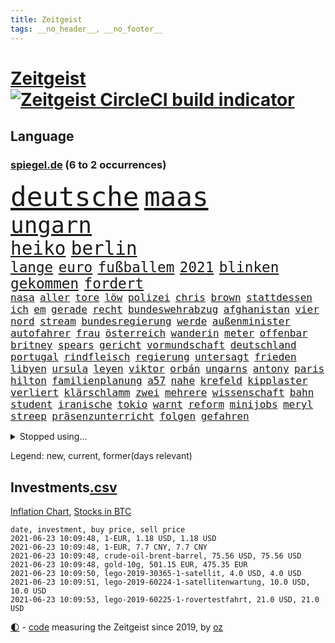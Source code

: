 ```yaml
---
title: Zeitgeist
tags: __no_header__, __no_footer__
---
```


# [Zeitgeist](https://oliz.io/zeitgeist/) [![Zeitgeist CircleCI build indicator](https://circleci.com/gh/ooz/zeitgeist.svg?style=shield)](https://circleci.com/gh/ooz/zeitgeist)

## Language

<h3><a href="https://www.spiegel.de" target="_blank">spiegel.de</a> (6 to 2 occurrences)</h3>
<p style="font-family:monospace">
<span style="font-size:32pt"><a href="news_links.html#deutsche" class="current">deutsche</a></span>
<span style="font-size:32pt"><a href="news_links.html#maas" class="current">maas</a></span>
<br>
<span style="font-size:27pt"><a href="news_links.html#ungarn" class="current">ungarn</a></span>
<br>
<span style="font-size:22pt"><a href="news_links.html#heiko" class="current">heiko</a></span>
<span style="font-size:22pt"><a href="news_links.html#berlin" class="current">berlin</a></span>
<br>
<span style="font-size:17pt"><a href="news_links.html#lange" class="current">lange</a></span>
<span style="font-size:17pt"><a href="news_links.html#euro" class="current">euro</a></span>
<span style="font-size:17pt"><a href="news_links.html#fußballem" class="current">fußballem</a></span>
<span style="font-size:17pt"><a href="news_links.html#2021" class="current">2021</a></span>
<span style="font-size:17pt"><a href="news_links.html#blinken" class="current">blinken</a></span>
<span style="font-size:17pt"><a href="news_links.html#gekommen" class="current">gekommen</a></span>
<span style="font-size:17pt"><a href="news_links.html#fordert" class="current">fordert</a></span>
<br>
<span style="font-size:12pt"><a href="news_links.html#nasa" class="current">nasa</a></span>
<span style="font-size:12pt"><a href="news_links.html#aller" class="current">aller</a></span>
<span style="font-size:12pt"><a href="news_links.html#tore" class="current">tore</a></span>
<span style="font-size:12pt"><a href="news_links.html#löw" class="current">löw</a></span>
<span style="font-size:12pt"><a href="news_links.html#polizei" class="current">polizei</a></span>
<span style="font-size:12pt"><a href="news_links.html#chris" class="current">chris</a></span>
<span style="font-size:12pt"><a href="news_links.html#brown" class="current">brown</a></span>
<span style="font-size:12pt"><a href="news_links.html#stattdessen" class="current">stattdessen</a></span>
<span style="font-size:12pt"><a href="news_links.html#ich" class="current">ich</a></span>
<span style="font-size:12pt"><a href="news_links.html#em" class="current">em</a></span>
<span style="font-size:12pt"><a href="news_links.html#gerade" class="current">gerade</a></span>
<span style="font-size:12pt"><a href="news_links.html#recht" class="current">recht</a></span>
<span style="font-size:12pt"><a href="news_links.html#bundeswehrabzug" class="new">bundeswehrabzug</a></span>
<span style="font-size:12pt"><a href="news_links.html#afghanistan" class="current">afghanistan</a></span>
<span style="font-size:12pt"><a href="news_links.html#vier" class="current">vier</a></span>
<span style="font-size:12pt"><a href="news_links.html#nord" class="current">nord</a></span>
<span style="font-size:12pt"><a href="news_links.html#stream" class="current">stream</a></span>
<span style="font-size:12pt"><a href="news_links.html#bundesregierung" class="current">bundesregierung</a></span>
<span style="font-size:12pt"><a href="news_links.html#werde" class="current">werde</a></span>
<span style="font-size:12pt"><a href="news_links.html#außenminister" class="current">außenminister</a></span>
<span style="font-size:12pt"><a href="news_links.html#autofahrer" class="current">autofahrer</a></span>
<span style="font-size:12pt"><a href="news_links.html#frau" class="current">frau</a></span>
<span style="font-size:12pt"><a href="news_links.html#österreich" class="current">österreich</a></span>
<span style="font-size:12pt"><a href="news_links.html#wanderin" class="current">wanderin</a></span>
<span style="font-size:12pt"><a href="news_links.html#meter" class="current">meter</a></span>
<span style="font-size:12pt"><a href="news_links.html#offenbar" class="current">offenbar</a></span>
<span style="font-size:12pt"><a href="news_links.html#britney" class="new">britney</a></span>
<span style="font-size:12pt"><a href="news_links.html#spears" class="new">spears</a></span>
<span style="font-size:12pt"><a href="news_links.html#gericht" class="current">gericht</a></span>
<span style="font-size:12pt"><a href="news_links.html#vormundschaft" class="new">vormundschaft</a></span>
<span style="font-size:12pt"><a href="news_links.html#deutschland" class="current">deutschland</a></span>
<span style="font-size:12pt"><a href="news_links.html#portugal" class="current">portugal</a></span>
<span style="font-size:12pt"><a href="news_links.html#rindfleisch" class="new">rindfleisch</a></span>
<span style="font-size:12pt"><a href="news_links.html#regierung" class="current">regierung</a></span>
<span style="font-size:12pt"><a href="news_links.html#untersagt" class="current">untersagt</a></span>
<span style="font-size:12pt"><a href="news_links.html#frieden" class="current">frieden</a></span>
<span style="font-size:12pt"><a href="news_links.html#libyen" class="current">libyen</a></span>
<span style="font-size:12pt"><a href="news_links.html#ursula" class="current">ursula</a></span>
<span style="font-size:12pt"><a href="news_links.html#leyen" class="current">leyen</a></span>
<span style="font-size:12pt"><a href="news_links.html#viktor" class="current">viktor</a></span>
<span style="font-size:12pt"><a href="news_links.html#orbán" class="current">orbán</a></span>
<span style="font-size:12pt"><a href="news_links.html#ungarns" class="current">ungarns</a></span>
<span style="font-size:12pt"><a href="news_links.html#antony" class="current">antony</a></span>
<span style="font-size:12pt"><a href="news_links.html#paris" class="current">paris</a></span>
<span style="font-size:12pt"><a href="news_links.html#hilton" class="current">hilton</a></span>
<span style="font-size:12pt"><a href="news_links.html#familienplanung" class="current">familienplanung</a></span>
<span style="font-size:12pt"><a href="news_links.html#a57" class="new">a57</a></span>
<span style="font-size:12pt"><a href="news_links.html#nahe" class="current">nahe</a></span>
<span style="font-size:12pt"><a href="news_links.html#krefeld" class="current">krefeld</a></span>
<span style="font-size:12pt"><a href="news_links.html#kipplaster" class="new">kipplaster</a></span>
<span style="font-size:12pt"><a href="news_links.html#verliert" class="current">verliert</a></span>
<span style="font-size:12pt"><a href="news_links.html#klärschlamm" class="new">klärschlamm</a></span>
<span style="font-size:12pt"><a href="news_links.html#zwei" class="current">zwei</a></span>
<span style="font-size:12pt"><a href="news_links.html#mehrere" class="current">mehrere</a></span>
<span style="font-size:12pt"><a href="news_links.html#wissenschaft" class="current">wissenschaft</a></span>
<span style="font-size:12pt"><a href="news_links.html#bahn" class="current">bahn</a></span>
<span style="font-size:12pt"><a href="news_links.html#student" class="current">student</a></span>
<span style="font-size:12pt"><a href="news_links.html#iranische" class="current">iranische</a></span>
<span style="font-size:12pt"><a href="news_links.html#tokio" class="current">tokio</a></span>
<span style="font-size:12pt"><a href="news_links.html#warnt" class="current">warnt</a></span>
<span style="font-size:12pt"><a href="news_links.html#reform" class="current">reform</a></span>
<span style="font-size:12pt"><a href="news_links.html#minijobs" class="new">minijobs</a></span>
<span style="font-size:12pt"><a href="news_links.html#meryl" class="new">meryl</a></span>
<span style="font-size:12pt"><a href="news_links.html#streep" class="new">streep</a></span>
<span style="font-size:12pt"><a href="news_links.html#präsenzunterricht" class="current">präsenzunterricht</a></span>
<span style="font-size:12pt"><a href="news_links.html#folgen" class="current">folgen</a></span>
<span style="font-size:12pt"><a href="news_links.html#gefahren" class="current">gefahren</a></span>
</p>
<details>
<summary>Stopped using...</summary>
<p class="former" style="font-size:12pt">
liverpool(245) tottenham(245) asche(244) atlético(244) einwohner(244) häuser(244) ikone(244) leverkusen(244) öffentlichen(244) überwachung(244) einschränken(243) komplex(243) meinung(243) toleranz(243) ungewöhnlicher(243) verlief(243) verschiedene(243) coronainfizierte(242) deutsch(242) erfahrungen(242) gaga(242) lunge(242) senat(242) verteidigungsministerin(242) wuppertal(242) bayer(241) infizierte(241) kleineren(241) leer(241) mars(241) stich(241) tourismus(241) weltkrieg(241) zurückgetreten(241) coronafälle(240) dauern(240) diskriminiert(240) france(240) gerechtigkeit(240) gerufen(240) geschäften(240) günstiger(240) islam(240) lateinamerika(240) migrationspolitik(240) mittelfeldspieler(240) prinzessin(240) spieltag(240) studierenden(240) verwirrung(240) vorsitz(240) worum(240) zweifelt(240) aufhebung(239) einzudämmen(239) entdeckten(239) erfolgreiche(239) geringer(239) geschichten(239) herdenimmunität(239) isolation(239) lukas(239) rb(239) reul(239) sprecherin(239) verfolgung(239) version(239) 79(238) anleger(238) arizona(238) aufgerufen(238) awards(238) bittere(238) brutale(238) bundesligavorschau(238) fanexperten(238) gefiel(238) haare(238) infizieren(238) leicester(238) mike(238) steuer(238) streiks(238) tatortvote(238) tippen(238) trainieren(238) usjustizministerium(238) wirklichkeit(238) überraschende(238) 2050(237) 2500(237) arbeitnehmer(237) bildungsministerin(237) deutschlandweit(237) entdeckung(237) erzielt(237) genannt(237) geteilt(237) influencer(237) jüdische(237) kandidatinnen(237) klimaneutral(237) leiten(237) lohnt(237) schalke(237) sohnes(237) torjäger(237) treffer(237) träumen(237) wettbewerb(237) 737(236) fritz(236) gedrängt(236) gesetzentwurf(236) instanz(236) kommentiert(236) kranke(236) lockdowns(236) ludwigshafen(236) mitgliedstaaten(236) reduziert(236) spdpolitikerin(236) stoppt(236) straftaten(236) uswirtschaft(236) vermutet(236) virtuell(236) weshalb(236) 04(235) a2(235) bekanntesten(235) beschwerde(235) besonderen(235) egal(235) eliten(235) hai(235) historische(235) informieren(235) krankenhäusern(235) schadet(235) schlimmsten(235) schwedischen(235) standort(235) universität(235) unmut(235) zlatan(235) 7(234) airbnb(234) bischofskonferenz(234) christen(234) drehen(234) erkennt(234) feminismus(234) future(234) gefechte(234) gestrichen(234) königreichs(234) künstlerin(234) lüge(234) qualität(234) radikalen(234) rüsten(234) schalkes(234) stadtteil(234) stets(234) weber(234) alkohol(233) befreien(233) bruch(233) crash(233) einziges(233) gewinner(233) heran(233) honda(233) irgendwann(233) klein(233) landen(233) melanie(233) produktion(233) regierungspartei(233) salzburg(233) spätestens(233) braunschweig(232) britischer(232) covid19erkrankung(232) fridays(232) langer(232) lebt(232) nicola(232) nordrheinwestfälischen(232) raten(232) spanischer(232) vermittlung(232) 3(231) anlass(231) ausharren(231) einzigen(231) gebilligt(231) heizung(231) herrschen(231) kohleausstieg(231) möglichst(231) mütter(231) skepsis(231) verdächtigt(231) yorker(231) erschütterte(230) feinde(230) fliehen(230) freiburg(230) gesicht(230) hoffenheim(230) höchst(230) impfstoffen(230) islamisten(230) klinik(230) kretschmer(230) reagierten(230) reiste(230) roboter(230) tasche(230) versuche(230) vertreter(230) zwang(230) diskussionen(229) eskalieren(229) filmen(229) flüchtlingen(229) gelöst(229) lkw(229) lügen(229) massiven(229) model(229) pharmakonzerne(229) restaurant(229) verlauf(229) wiederholt(229) 27(228) bedarf(228) beteiligung(228) drohungen(228) eindringlich(228) grundschüler(228) homosexuelle(228) jackson(228) marke(228) national(228) punktet(228) zivilisten(228) arabische(227) aviv(227) bürgermeisterin(227) durften(227) gazastreifen(227) gedreht(227) geflogen(227) maximilian(227) schwerem(227) tel(227) wochenlang(227) zwischenzeitlich(227) auswärtigen(226) belegt(226) gestritten(226) menschenleben(226) ministerpräsidentin(226) psychologe(226) schusswaffen(226) sekunde(226) verbündeten(226) virtuellen(226) wälder(226) übertragung(226) 24jähriger(225) accounts(225) befreit(225) berät(225) hob(225) häusliche(225) immobilien(225) politisches(225) spaziergang(225) verspielt(225) volksverhetzung(225) a1(224) boateng(224) bundesgesundheitsminister(224) deals(224) erkrankten(224) historisches(224) jérôme(224) mercedes(224) messe(224) migrationshintergrund(224) präsidentin(224) pünktlich(224) satellitenbild(224) social(224) taktik(224) verkehrsunfall(224) aufstand(223) behaupten(223) freundschaft(223) herzen(223) marsch(223) sicheren(223) späten(223) starker(223) todesopfer(223) verbündete(223) verwüstungen(223) verzweifelten(223) 600(222) ansteckend(222) königin(222) träume(222) volle(222) besitz(221) brandstiftung(221) dortmunds(221) gegnern(221) indonesien(221) mesut(221) misshandlungen(221) prompt(221) richard(221) schriftsteller(221) vorne(221) zielgeraden(221) behalten(220) bett(220) eindämmung(220) erfassen(220) erwachsenen(220) fassade(220) fehlern(220) kanzlerschaft(220) ungleich(220) angezündet(219) beschränkungen(219) goldenen(219) losgehen(219) menschliche(219) spitzenreiter(219) verstanden(219) verwandelt(219) wind(219) 40000(218) ablehnung(218) beschossen(218) drängte(218) drücken(218) einfacher(218) fortschritte(218) kanzlerkandidatur(218) korruptionsvorwürfen(218) kritischen(218) organisieren(218) samstagabend(218) spiegelumfrage(218) telefon(218) angeblicher(217) arminia(217) división(217) einnahmen(217) häftlinge(217) meinen(217) mitgliedsländer(217) prescht(217) primera(217) prinzip(217) prominentesten(217) prägt(217) stiegen(217) tunesien(217) usrepräsentantenhaus(217) weltkriegsbombe(217) wittert(217) anstiftung(216) bezeichnete(216) einschränkung(216) wölfe(216) überschwemmungen(216) fragte(215) freiwilligen(215) geschieht(215) kroos(215) männlich(215) schrecken(215) schwerverletzte(215) sturgeon(215) trotzen(215) verletzten(215) absteiger(214) feuert(214) giuliani(214) profifußball(214) sichert(214) sonde(214) springen(214) umsätze(214) unglaubliche(214) 140(213) angehen(213) anschlags(213) auffällig(213) hall(213) km/h(213) le(213) outfit(213) sachsens(213) stellungnahme(213) teilnahme(213) auszahlung(212) coronaviruspandemie(212) jacob(212) klimaziele(212) netflixserie(212) raab(212) registrieren(212) abstieg(211) barnier(211) bestätigte(211) demo(211) einbruch(211) entscheidet(211) erweist(211) kinderpornografie(211) kräfte(211) mobilfunknetz(211) ringen(211) tinder(211) verankern(211) überprüfung(211) bester(210) boykottieren(210) bruce(210) dreieinhalb(210) einbrecher(210) niederländischen(210) schlugen(210) sportler(210) untergebracht(210) 17jähriger(209) fehlender(209) karten(209) katja(209) kracht(209) präsidentenwahl(209) verständnis(209) 19jähriger(208) bundesverfassungsgericht(208) klaasjan(208) ministerien(208) wütende(208) bangen(207) dc(207) demos(207) größere(207) 46(206) eudiplomaten(206) mitarbeiterin(206) telefonat(206) ausgeweitet(205) empfehlen(205) explodierte(205) jubeln(205) stress(205) ware(205) 80000(204) benötigen(204) emotionaler(204) erzielten(204) praxis(204) tücken(204) flagge(203) reus(203) whochef(203) blake(202) enormen(202) erprobt(202) immens(202) maradona(202) messenger(202) fußballweltmeister(201) projekts(201) virusvariante(201) vogelgrippe(201) gläubige(200) bewaffneten(199) onlineplattformen(199) reifen(198) summen(198) fame(197) grünenchefin(197) königreich(197) mischung(197) rodrigo(197) terroranschlags(197) covidpatienten(196) feierten(196) ksk(196) religiöse(196) royale(196) einkaufen(195) erfolgreichen(195) geist(195) guatemala(195) palmer(195) south(195) virusmutation(195) trauma(194) himalaja(193) portal(193) sämtliche(193) verzögerungen(193) wahr(193) 39jährigen(191) eisberg(191) gesundheitsdienst(191) gewannen(191) zentimeter(191) nannten(190) service(190) vertraute(189) aussortiert(187) dobrindt(187) geführte(187) beliebten(186) dichter(186) vergleichsweise(186) 300000(185) beratungen(185) derzeitigen(185) einsame(185) tragischen(185) vorfällen(185) faire(183) farben(183) karlsruhe(183) rwe(183) evangelische(182) sammeln(182) unrealistisch(182) ausgetreten(181) rückgängig(181) abschottung(180) elfte(180) vereins(180) edin(179) geiger(179) renault(179) marine(178) überlastet(178) querdenkern(177) genehmigen(176) impfzentrum(176) zutage(176) berufswahl(175) hagen(175) smart(175) datenschutz(174) protestierende(174) überstehen(174) 34jährige(173) janet(172) kursieren(172) flüchteten(171) revival(171) ausweg(169) beerdigt(169) fabian(169) ibrahimović(169) rächen(169) topform(169) bizarre(168) dreyer(168) malu(168) angedeutet(167) brauchten(167) stromausfall(167) befreiungsschlag(166) billiger(166) brachten(166) trugen(166) verdächtig(166) vertuschen(166) beschafft(165) arnd(164) oligarch(164) 1975(163) durchhalten(163) merklich(163) marokko(162) 58(161) fluglinie(161) ustruppen(161) kursiert(160) schärfer(160) instituts(159) lava(159) vulkane(159) quiz(158) bauarbeiten(156) bürokratie(156) geldtransporter(155) kantersieg(155) kollidierte(155) pandemielage(155) rekorde(155) bali(154) coronawochenüberblick(154) schulkindern(154) teneriffa(154) weimar(154) coronamutation(153) coronavariante(153) eruptionen(153) kleinere(153) coronavakzinen(152) luxusuhren(152) stoffe(152) terzić(151) karolina(150) saisonende(150) 64jährige(149) israelin(149) verspielen(149) bätzing(148) flieger(148) aussetzen(147) gesendet(147) mallorca(147) entlarven(146) ausgegangen(145) erbeuten(145) gejagt(145) mau(145) texte(145) flüchtlingslagern(144) gefährlichsten(143) impft(142) nachrichtenagentur(142) stadionsprecher(142) perseverance(141) schulabschluss(141) tamtam(141) berüchtigte(140) coronavirusvariante(140) eingehen(140) jener(140) stromversorgung(140) urlaubsinsel(140) versunkenen(140) benachbarten(139) 105(138) positionieren(138) aushelfen(137) wonach(137) drangen(136) freilassen(136) geheim(136) hergestellt(136) scheideweg(136) earth(135) zurückzudrängen(135) 46jähriger(134) arbeitsgericht(134) höheres(134) papiere(134) pfingsten(134) dna(133) branson(132) höhenflug(132) juristische(132) ungerechtigkeit(132) jagt(131) polizeibeamte(131) westliche(131) impftermin(130) kollegin(130) auftraggeber(129) bereut(129) martens(129) rammt(129) ersparnisse(128) fakenews(128) fragwürdigen(128) glasgow(128) indonesischen(128) pokalsieger(128) umarmung(128) rotterdam(127) 111(126) albert(126) hochansteckende(126) lego(126) pantherstar(126) irische(125) konfrontation(125) sir(125) häusern(124) java(124) terrororganisation(124) erschleichen(123) leugnen(123) pleiten(123) radsportler(123) verheißt(123) willis(123) kobe(122) delmenhorst(121) huntelaar(121) agenda(120) al(120) dfbpräsident(120) lauert(120) lenkt(120) verstärkte(120) dubiose(119) freundlich(119) neuwahl(119) schatz(119) total(119) impfreihenfolge(118) abmachung(117) ehrgeizige(116) gemüse(116) schleppt(115) spielzeug(115) typs(115) anrufe(114) datingapp(114) grundstück(114) kandidiert(114) matratze(114) teilzunehmen(114) angemessene(112) öffnungen(112) bamberg(111) mordversuch(111) marina(110) vertreibt(110) aufmachen(109) bemerkung(109) bryant(109) zusagen(109) bekennen(108) erlass(108) schmeißt(108) börsengang(107) manson(107) marilyn(107) skandale(107) abgefangen(106) berechtigte(106) direkte(106) esc(106) inszenierte(105) traktiert(105) kapital(104) belästigt(103) eingriffe(103) gezahlt(103) nationalgalerie(103) merkwürdig(102) river(102) sprengt(102) vereint(102) hate(101) hortet(101) nld(101) chile(99) impfschutz(99) islamist(99) wöchentlich(99) brustimplantate(98) kreuzfahrten(98) lebenszeit(98) mutanten(98) rendite(98) rheinland(98) wiedereröffnung(98) bischof(97) indiens(97) bedingung(96) stamm(96) parteikollege(95) schiedsrichterinnen(95) streich(95) verruf(95) latifa(94) ambitioniertes(93) finanzierten(93) journalistische(93) leopoldo(93) bereicherung(92) notstand(92) oberverwaltungsgericht(92) elternhauses(91) fragwürdiges(91) lebenszeichen(91) unternimmt(91) ausgegraben(90) dreieck(90) machtmissbrauch(90) magen(90) marsrover(90) angriffs(89) lösten(89) ordnungsgemäß(89) sonnigen(89) undenkbar(89) vincent(89) zeugenstand(89) emirstochter(88) frieren(88) linkenvorsitzende(88) nachsehen(88) psychologischen(88) rechtsmediziner(88) schutzwirkung(88) verstörend(88) anzeigt(87) berlinern(87) bombardierung(87) don't(87) eliteeinheit(87) export(87) feel(87) verbots(87) biopic(86) erfüllte(86) acts(85) beendeten(85) bürgermeisters(85) gegnerin(85) melilla(85) natotruppen(85) unverständnis(85) vergnügungsparks(85) aufzuheben(84) botschafterin(84) dreißig(84) lehrstunde(84) inhalten(83) kleinparteien(83) nutzerinnen(83) pen(83) pilotprojekt(83) 41jährigen(82) bender(82) gesundheitsschutz(82) spannender(82) abstiegskandidaten(81) armeechef(81) bundesinstitut(81) francisco(81) mordanklage(81) raketenangriffen(81) teilnehmenden(81) wagenknechtlager(81) zurückgekehrt(81) abgewehrt(80) athen(80) großereignis(80) palästina(80) senders(80) befestigt(79) niemals(79) vorrangig(79) aires(78) angefeindet(78) buenos(78) flugtaxis(78) frischem(78) geldgebern(78) impfpässe(78) jude(78) lästig(78) teenagerin(78) täuschen(78) wada(78) ökologisch(78) übernachten(78) marokkanischen(77) feiertag(76) pazifik(76) unabhängigkeitsbewegung(76) vernehmung(76) vorgesetzte(76) cduabgeordnete(75) seenotrettungsschiff(75) sicherheitsauflagen(75) aktivistengruppe(74) exzesse(74) prostituierte(74) thessaloniki(74) angesteuert(73) berlinbrandenburg(73) gitta(73) goldener(73) homosexueller(73) löws(73) prinzipien(73) dramatisches(72) hausarztpraxen(72) viertes(72) ansteigen(71) betet(71) coronaprotest(71) erleichterungen(71) gdl(71) lokführergewerkschaft(71) lokführern(71) studienergebnisse(71) zyklon(71) adams(70) gerd(70) jogi(70) watt(70) dagmar(69) fahrender(69) steuerzahler(69) einnahme(68) saisonfinale(68) stolzen(68) bosch(67) essener(67) geflügelpest(67) gekracht(67) press(67) room(67) vergewaltigers(67) gastgewerbe(66) gesetzlich(66) jordanien(66) unweit(66) weltberühmten(66) exsenator(65) franzjosef(65) freizeittipps(65) overbeck(65) überraschendste(65) aussichtsreichen(64) boxen(64) lea(64) sofortiger(64) zweitimpfung(64) 2001(63) nagelsmann(63) negativer(63) seid(63) eingebunden(62) hunderter(62) lavastrom(62) rassistisches(62) übernehme(62) dunkel(61) jährlich(61) nachziehen(61) zauberwürfel(61) zögern(61) gerücht(60) hilfreich(60) nebeneinkünften(60) staatsanwälte(60) tägliche(60) geklappt(59) witwe(59) forciert(58) raubzug(58) dubiosen(57) elfjährige(57) forscht(57) kundgebungen(57) aufzuhalten(56) exporteure(56) gutgehen(56) modellprojekt(56) einklagen(55) gehälter(55) hopp(55) überdenken(55) masters(54) 35jährige(53) gauweiler(53) badischen(52) doktortitel(52) gespendete(52) seltsamen(52) spürt(52) aufsteigt(51) gew(51) secret(51) sturmböen(51) tee(51) kühl(50) schlaganfälle(50) sesamstraße(50) bundeskanzlers(49) gerichtsverhandlung(49) kürzer(49) nordafrika(49) radfahren(49) regionale(49) schönheitswettbewerb(49) einsammeln(48) fantastisch(48) klimabilanz(48) verlag(48) abdullah(47) anrainer(47) auszugeben(47) expolizist(47) enkeltrick(46) geschädigten(46) grenzzaun(46) großflächig(46) kleinerer(46) platten(46) tierwesen(46) zulassungshürden(46) zwischenfall(46) dokuserie(45) kraus(45) schlepper(45) scrollen(45) hinauf(44) rechnung(44) ressourcen(44) berlinzehlendorf(43) rohani(43) schulnoten(43) veto(43) viola(43) zehlendorf(43) boseman(42) chadwick(42) lösegeld(42) posthum(42) 54jähriger(41) augsburgs(41) borissow(41) campingplatz(41) cduführung(41) deeskalation(41) fernsehsender(41) kortison(41) labour(41) packenden(41) ulrike(41) wahlkampfauftritt(41) bojko(40) nachrichtenportal(39) waffengesetz(39) zurückhalten(39) benzema(38) irrt(38) planlos(38) statistik(38) wandeln(38) ängsten(38) arne(37) b1617(37) dublin(37) handelskammer(37) inland(37) sarg(37) usabzug(37) usmagazin(37) fotofinish(36) gesinnung(36) aufgebrachte(35) bezweifeln(35) bottas(35) fehlerfrei(35) walters(35) aufrüstung(34) chicago(34) edmund(34) legale(34) mehrkosten(34) munitionslager(34) schmerzhaft(34) valtteri(34) wütenden(34) außenministers(33) biografie(33) lampedusa(33) erfolgsfall(32) riechen(32) spekulation(32) tunesischen(32) untergang(32) monte(31) geschleudert(30) hansa(30) klimagesetz(30) notwendigen(30) verbrennungsmotoren(30) ökozid(30) bayernlegende(29) freihandelsabkommen(29) grünes(29) kids(29) basketballpokal(28) berechnungen(28) betriebsärzte(28) dehm(28) diether(28) genesen(28) implodiert(28) opernsängerin(28) schwules(28) verlieben(28) ausstatten(26) kennengelernt(26) spdchefin(26) absenken(25) durchsuchung(25) erstimpfung(25) klauseln(25) krankenkasse(25) mehrfachen(25) regionalregierung(25) reyes(25) südkoreas(25) ungewollte(25) vorsitzender(25) abi(24) comedysendung(24) dinosaurierart(24) dutzender(24) elton(24) gründerszene(24) lebensgefährlichen(24) spitzenkandidatur(24) travolta(24) gegenstände(23) genutztes(23) impfberechtigten(23) kinderreportern(23) pandemiebedingten(23) child(22) dynamo(22) geschosse(22) kontaktbeschränkung(22) pokémonsammelkarten(22) zündete(22) passé(21) vereinbarkeit(21) videotest(21) reiter(20) schwerste(20) verwandt(20) co₂abgabe(19) grünenanhänger(19) spdchef(19) cher(18) emanuel(18) englisch(18) fastenbrechen(18) krematorien(18) lieke(18) maurice(18) polizeistation(18) prosieben(18) schnellstmöglich(18) spiegelanalyse(18) vierjähriger(18) auslandsgeheimdienst(17) begraben(17) überarbeitung(17) beatrice(16) bundesfamilienministerin(16) durchbruch(16) eingebüßt(16) hartes(16) melinda(16) altbundespräsident(15) buchmann(15) fu(15) kitsch(15) klimaschutzgesetz(15) klimaschutzgesetzes(15) basislager(14) bnd(14) eskalierten(14) hrubesch(14) leistet(14) mettmann(14) beleg(13) gefängnisstrafen(13) impfdrängler(13) luna(13) milliardenschwere(13) soße(13) küstenstadt(12) meisterkampf(12) terzic(12) vertrieben(12) absolute(11) akzeptabel(11) bergetappe(11) bewerbungen(11) fahndung(11) ferrari(11) geschwiegen(11) impfgegner(11) wally(11)
</p>
</details>
<p>Legend: <span class="new">new</span>, <span class="current">current</span>, <span class="former">former(days relevant)</span></p>

## Investments[.csv](investments.csv)

[Inflation Chart](https://inflationchart.com),
[Stocks in BTC](https://stonksinbtc.xyz/)

```
date, investment, buy price, sell price
2021-06-23 10:09:48, 1-EUR, 1.18 USD, 1.18 USD
2021-06-23 10:09:48, 1-EUR, 7.7 CNY, 7.7 CNY
2021-06-23 10:09:48, crude-oil-brent-barrel, 75.56 USD, 75.56 USD
2021-06-23 10:09:48, gold-10g, 501.15 EUR, 475.35 EUR
2021-06-23 10:09:50, lego-2019-30365-1-satellit, 4.0 USD, 4.0 USD
2021-06-23 10:09:51, lego-2019-60224-1-satellitenwartung, 10.0 USD, 10.0 USD
2021-06-23 10:09:53, lego-2019-60225-1-rovertestfahrt, 21.0 USD, 21.0 USD
```

<footer>
<a href="javascript:toggleTheme()" class="nav">🌓</a>
- <a href="https://github.com/ooz/zeitgeist">code</a> measuring the Zeitgeist since 2019, by <a href="https://oliz.io">oz</a>
</footer>
